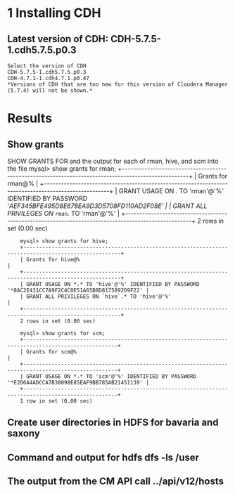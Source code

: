 # 1 Installing CDH

## Latest version of CDH: CDH-5.7.5-1.cdh5.7.5.p0.3
    Select the version of CDH
    CDH-5.7.5-1.cdh5.7.5.p0.3
    CDH-4.7.1-1.cdh4.7.1.p0.47
    *Versions of CDH that are too new for this version of Cloudera Manager (5.7.4) will not be shown.*

# Results
## Show grants
SHOW GRANTS FOR <database> and the output for each of rman, hive, and scm into the file
mysql> show grants for rman;
        +-----------------------------------------------------------------------------------------------------+
        | Grants for rman@%                                                                                   |
        +-----------------------------------------------------------------------------------------------------+
        | GRANT USAGE ON *.* TO 'rman'@'%' IDENTIFIED BY PASSWORD '*AEF345BFE495D8E678EA9D3D5708FD110AD2F08E' |
        | GRANT ALL PRIVILEGES ON `rman`.* TO 'rman'@'%'                                                      |
        +-----------------------------------------------------------------------------------------------------+
        2 rows in set (0.00 sec)

        mysql> show grants for hive;
        +-----------------------------------------------------------------------------------------------------+
        | Grants for hive@%                                                                                   |
        +-----------------------------------------------------------------------------------------------------+
        | GRANT USAGE ON *.* TO 'hive'@'%' IDENTIFIED BY PASSWORD '*8AC2E431CC7A9F2C4C0E51A65B8D8175892D9F22' |
        | GRANT ALL PRIVILEGES ON `hive`.* TO 'hive'@'%'                                                      |
        +-----------------------------------------------------------------------------------------------------+
        2 rows in set (0.00 sec)

        mysql> show grants for scm;
        +----------------------------------------------------------------------------------------------------+
        | Grants for scm@%                                                                                   |
        +----------------------------------------------------------------------------------------------------+
        | GRANT USAGE ON *.* TO 'scm'@'%' IDENTIFIED BY PASSWORD '*E2D6A4ADCCA7B38098E85EAF9BB785AB21451139' |
        +----------------------------------------------------------------------------------------------------+
        1 row in set (0.00 sec)


## Create user directories in HDFS for bavaria and saxony
## Command and output for hdfs dfs -ls /user
## The output from the CM API call ../api/v12/hosts
